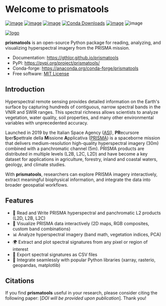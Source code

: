 # Welcome to prismatools


[![image](https://img.shields.io/pypi/v/prismatools.svg)](https://pypi.python.org/pypi/prismatools)
[![image](https://static.pepy.tech/badge/prismatools)](https://pepy.tech/project/prismatools)
[![image](https://img.shields.io/conda/vn/conda-forge/prismatools.svg)](https://anaconda.org/conda-forge/prismatools)
[![Conda Downloads](https://anaconda.org/conda-forge/prismatools/badges/downloads.svg)](https://anaconda.org/conda-forge/prismatools)
[![image](https://img.shields.io/badge/License-MIT-yellow.svg)](https://opensource.org/licenses/MIT)
![image](https://anaconda.org/conda-forge/prismatools/badges/latest_release_date.svg)

[![logo](https://raw.githubusercontent.com/gthlor/prismatools/main/docs/assets/logo150_nobg.png)](https://github.com/gthlor/prismatools/blob/main/docs/assets/logo150_nobg.png)


**prismatools** is an open-source Python package for reading, analyzing, and visualizing hyperspectral imagery from the PRISMA mission.

-   Documentation: <https://gthlor.github.io/prismatools>
-   PyPI: <https://pypi.org/project/prismatools/>
-   Conda-forge: <https://anaconda.org/conda-forge/prismatools>
-   Free software: [MIT License](https://opensource.org/licenses/MIT)

## Introduction

Hyperspectral remote sensing provides detailed information on the Earth's surface by capturing hundreds of contiguous, narrow spectral bands in the VNIR and SWIR ranges. This spectral richness allows scientists to analyze vegetation, water quality, soil properties, and many other environmental variables with unprecedented accuracy.

Launched in 2019 by the Italian Space Agency ([ASI](https://www.asi.it/)), **PR**ecursore **I**per**S**pettrale della **M**issione **A**pplicativa ([PRISMA](http://www.prisma-i.it/index.php/en))  is a spaceborne mission that delivers medium-resolution high-quality hyperspectral imagery (30m) combined with a panchromatic channel (5m). PRISMA products are distributed in multiple levels (L2B, L2C, L2D) and have become a key dataset for applications in agriculture, forestry, inland and coastal waters, geology, and climate studies.

With **prismatools**, researchers can explore PRISMA imagery interactively, extract meaningful biophysical information, and integrate the data into broader geospatial workflows.

## Features

- 📂 Read and Write PRISMA hyperspectral and panchromatic L2 products (L2D, L2B, L2C)
- 🎨 Visualize PRISMA data interactively (2D maps, RGB composites, custom band combinations)
- 📊 Analyze hyperspectral imagery (band math, vegetation indices, PCA)
- 🌍 Extract and plot spectral signatures from any pixel or region of interest
- 💾 Export spectral signatures as CSV files
- 🧩 Integrate seamlessly with popular Python libraries (xarray, rasterio, geopandas, matplotlib)

## Citations

If you find **prismatools** useful in your research, please consider citing the following paper: [*DOI will be provided upon publication*]. Thank you!
